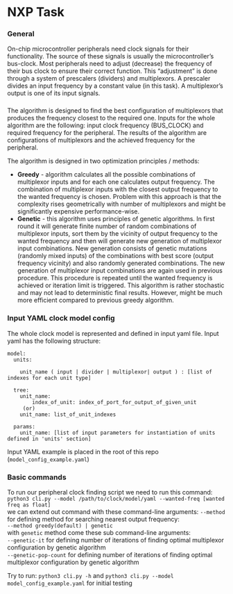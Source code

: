 # NXP Task

### General
On-chip microcontroller peripherals need clock signals for their functionality. The source of these signals
is usually the microcontroller’s bus-clock. Most peripherals need to adjust (decrease) the frequency of
their bus clock to ensure their correct function. This “adjustment” is done through a system of
prescalers (dividers) and multiplexors. A prescaler divides an input frequency by a constant value (in this
task). A multiplexor’s output is one of its input signals.
###
The algorithm is designed to find the best configuration of multiplexors that produces the frequency closest to
the required one. Inputs for the whole algorithm are the following: input clock frequency (BUS_CLOCK)
and required frequency for the peripheral. The results of the algorithm are configurations of
multiplexors and the achieved frequency for the peripheral.

The algorithm is designed in two optimization principles / methods: 

* **Greedy** - algorithm calculates all the possible combinations of multiplexor inputs and for each one calculates
output frequency. The combination of multiplexor inputs with the closest output frequency to the wanted frequency is 
chosen. Problem with this approach is that the complexity rises geometrically with number of multiplexors and might be 
significantly expensive performance-wise.
* **Genetic** - this algorithm uses principles of genetic algorithms. In first round it will generate finite number 
of random combinations of multiplexor inputs, sort them by the vicinity of output frequency to the wanted frequency and 
then will generate new generation of multiplexor input combinations. New generation consists of genetic mutations
  (randomly mixed inputs) of the combinations with best score (output frequency vicinity) and also randomly generated 
combinations. The new generation of multiplexor input combinations are again used in previous procedure. This procedure 
is repeated until the wanted frequency is achieved or iteration limit is triggered. This algorithm is rather stochastic 
and may not lead to deterministic final results. However, might be much more efficient compared to previous greedy algorithm.

### Input YAML clock model config
The whole clock model is represented and defined in input yaml file.
Input yaml has the following structure:
```commandline
model:
  units:

    unit_name ( input | divider | multiplexor| output ) : [list of indexes for each unit type]

  tree:
    unit_name:
        index_of_unit: index_of_port_for_output_of_given_unit 
     (or)
    unit_name: list_of_unit_indexes 

  params:
    unit_name: [list of input parameters for instantiation of units defined in 'units' section]
```
Input YAML example is placed in the root of this repo (`model_config_example.yaml`)
### Basic commands
To run our peripheral clock finding script we need to run this command:<br />
`python3 cli.py --model /path/to/clock/model/yaml --wanted-freq [wanted freq as float] ` <br />
we can extend out command with these command-line arguments: 
`--method` for defining method for searching nearest output frequency:<br />
`--method greedy(default) | genetic`<br />
with `genetic` method come these sub command-line arguments: <br />
`--genetic-it` for defining number of iterations of finding optimal multiplexor configuration by genetic algorithm <br />
`--genetic-pop-count` for defining number of iterations of finding optimal multiplexor configuration by genetic algorithm

Try to run:
`python3 cli.py -h` and `python3 cli.py --model model_config_example.yaml` for initial testing
